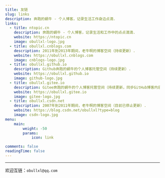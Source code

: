```yaml
---
title: 友链
slug: links
description: 奔跑的蜗牛 - 个人博客，记录生活工作身边点滴.
links:
  - title: ntopic.cn
    description: 奔跑的蜗牛 - 个人博客，记录生活和工作中的点点滴滴.
    website: https://ntopic.cn
    image: obullxl-logo.jpg
  - title: obullxl.cnblogs.com
    description: 2011年到2013年期间，老牛啊的博客空间（持续更新）.
    website: https://obullxl.cnblogs.com
    image: cnblogs-logo.jpg
  - title: obullxl.github.io
    description: Github奔跑的蜗牛的个人博客托管空间（持续更新）.
    website: https://obullxl.github.io
    image: github-logo.jpg
  - title: obullxl.gitee.io
    description: Gitee奔跑的蜗牛的个人博客托管空间（持续更新，同步GitHub博客内容）.
    website: https://obullxl.gitee.io
    image: gitee-logo.jpg
  - title: obullxl.csdn.net
    description: 2007年到2011年期间，老牛啊的博客空间（目前已停止更新）.
    website: https://blog.csdn.net/obullxl?type=blog
    image: csdn-logo.jpg
menu:
    main: 
        weight: -50
        params:
            icon: link

comments: false
readingTime: false
---
```


---

欢迎互链：`obullxl@qq.com`
